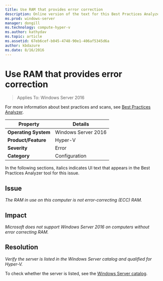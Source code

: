 ```yaml
---
title: Use RAM that provides error correction
description: Online version of the text for this Best Practices Analyzer rule.
ms.prod: windows-server
manager: dongill
ms.technology: compute-hyper-v
ms.author: kathydav
ms.topic: article
ms.assetid: 67eb6cef-b045-4748-90e1-406af5345d6a
author: kbdazure
ms.date: 8/16/2016
---
```

# Use RAM that provides error correction

>Applies To: Windows Server 2016

For more information about best practices and scans, see [Best Practices Analyzer](https://go.microsoft.com/fwlink/?LinkId=122786).  
  
|Property|Details|  
|-|-|  
|**Operating System**|Windows Server 2016|  
|**Product/Feature**|Hyper-V|  
|**Severity**|Error|  
|**Category**|Configuration|  
  
In the following sections, italics indicates UI text that appears in the Best Practices Analyzer tool for this issue.  
  
## Issue  
  
*The RAM in use on this computer is not error-correcting (ECC) RAM.*  
  
## Impact  
  
*Microsoft does not support Windows Server 2016 on computers without error correcting RAM.*  
  
## Resolution  
  
*Verify the server is listed in the Windows Server catalog and qualified for Hyper-V.*  
  
To check whether the server is listed,  see the [Windows Server catalog](https://www.windowsservercatalog.com/).  
  


